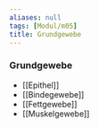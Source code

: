```yaml
---
aliases: null
tags: [Modul/m05]
title: Grundgewebe
---
```

### Grundgewebe
- [[Epithel]]
- [[Bindegewebe]]
- [[Fettgewebe]]
- [[Muskelgewebe]]